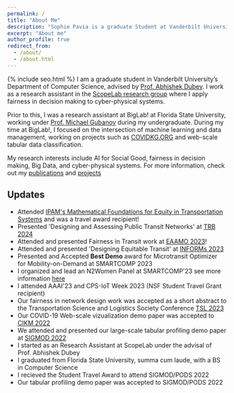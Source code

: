```yaml
---
permalink: /
title: "About Me"
description: "Sophie Pavia is a graduate Student at Vanderbilt University in computer science performing research in AI for Social Good, updates page, Abhishek Dubey, Ayan mukhopadhyay, Michael Gubanov, Florida State University, education, publications, conferences"
excerpt: "About me"
author_profile: true
redirect_from: 
  - /about/
  - /about.html
---
```

{% include seo.html %}
I am a graduate student in Vanderbilt University’s Department of Computer Science, advised by [Prof. Abhishek Dubey](https://engineering.vanderbilt.edu/bio/abhishek-dubey). I work as a research assistant in the [ScopeLab research group](https://scopelab.ai/) where I apply fairness in decision making to cyber-physical systems.

Prior to this, I was a research assistant at BigLab! at Florida State University, working under [Prof. Michael Gubanov](http://www.mgubanov.com/) during my undergraduate. During my time at BigLab!, I focused on the intersection of machine learning and data management, working on projects such as [COVIDKG.ORG](http://www.covidkg.org/) and web-scale tabular data classification. 

My research interests include AI for Social Good, fairness in decision making, Big Data, and cyber-physical systems. For more information, check out my [publications](https://sophiepavia.github.io/publications/) and [projects](https://sophiepavia.github.io/projects/)

Updates
-----
- Attended [IPAM's Mathematical Foundations for Equity in Transportation Systems](https://www.ipam.ucla.edu/programs/workshops/mathematical-foundations-for-equity-in-transportation-systems-january-22-26-2024/) and was a travel award recipient!
- Presented 'Designing and Assessing Public Transit Networks' at [TRB 2024](https://www.trb.org/AnnualMeeting/AnnualMeeting.aspx)
- Attended and presented Fairness in Transit work at [EAAMO 2023](https://conference2023.eaamo.org/)!
- Attended and presented 'Designing Equitable Transit' at [INFORMs 2023](https://meetings.informs.org/wordpress/phoenix2023/)
- Presented and Accepted **Best Demo** award for Microtransit Optimizer for Mobility-on-Demand at SMARTCOMP 2023
- I organized and lead an N2Women Panel at SMARTCOMP'23 see more information [here](https://smartcomp.isis.vanderbilt.edu/schedule.html#panels)
- I attended AAAI'23 and CPS-IoT Week 2023 (NSF Student Travel Grant recipient)
- Our fairness in network design work was accepted as a short abstract to the Transportation Science and Logistics Society Conference [TSL 2023](https://connect.informs.org/tsl/conferences/tsl-conference316309)
- Our COVID-19 Web-scale vizualization demo paper was accepted to [CIKM 2022](https://www.cikm2022.org/)
- We attended and presented our large-scale tabular profiling demo paper at [SIGMOD 2022](https://2022.sigmod.org/)
- I started as an Research Assistant at ScopeLab under the advisal of Prof. Abhishek Dubey
- I graduated from Florida State University, summa cum laude, with a BS in Computer Science
- I recieved the Student Travel Award to attend SIGMOD/PODS 2022 
- Our tabular profiling demo paper was accepted to SIGMOD/PODS 2022

<!-- This is the front page of a website that is powered by the [academicpages template](https://github.com/academicpages/academicpages.github.io) and hosted on GitHub pages. [GitHub pages](https://pages.github.com) is a free service in which websites are built and hosted from code and data stored in a GitHub repository, automatically updating when a new commit is made to the respository. This template was forked from the [Minimal Mistakes Jekyll Theme](https://mmistakes.github.io/minimal-mistakes/) created by Michael Rose, and then extended to support the kinds of content that academics have: publications, talks, teaching, a portfolio, blog posts, and a dynamically-generated CV. You can fork [this repository](https://github.com/academicpages/academicpages.github.io) right now, modify the configuration and markdown files, add your own PDFs and other content, and have your own site for free, with no ads! An older version of this template powers my own personal website at [stuartgeiger.com](http://stuartgeiger.com), which uses [this Github repository](https://github.com/staeiou/staeiou.github.io). -->

<!-- A data-driven personal website
======
Like many other Jekyll-based GitHub Pages templates, academicpages makes you separate the website's content from its form. The content & metadata of your website are in structured markdown files, while various other files constitute the theme, specifying how to transform that content & metadata into HTML pages. You keep these various markdown (.md), YAML (.yml), HTML, and CSS files in a public GitHub repository. Each time you commit and push an update to the repository, the [GitHub pages](https://pages.github.com/) service creates static HTML pages based on these files, which are hosted on GitHub's servers free of charge.

Many of the features of dynamic content management systems (like Wordpress) can be achieved in this fashion, using a fraction of the computational resources and with far less vulnerability to hacking and DDoSing. You can also modify the theme to your heart's content without touching the content of your site. If you get to a point where you've broken something in Jekyll/HTML/CSS beyond repair, your markdown files describing your talks, publications, etc. are safe. You can rollback the changes or even delete the repository and start over -- just be sure to save the markdown files! Finally, you can also write scripts that process the structured data on the site, such as [this one](https://github.com/academicpages/academicpages.github.io/blob/master/talkmap.ipynb) that analyzes metadata in pages about talks to display [a map of every location you've given a talk](https://academicpages.github.io/talkmap.html).

Getting started
======
1. Register a GitHub account if you don't have one and confirm your e-mail (required!)
1. Fork [this repository](https://github.com/academicpages/academicpages.github.io) by clicking the "fork" button in the top right. 
1. Go to the repository's settings (rightmost item in the tabs that start with "Code", should be below "Unwatch"). Rename the repository "[your GitHub username].github.io", which will also be your website's URL.
1. Set site-wide configuration and create content & metadata (see below -- also see [this set of diffs](http://archive.is/3TPas) showing what files were changed to set up [an example site](https://getorg-testacct.github.io) for a user with the username "getorg-testacct")
1. Upload any files (like PDFs, .zip files, etc.) to the files/ directory. They will appear at https://[your GitHub username].github.io/files/example.pdf.  
1. Check status by going to the repository settings, in the "GitHub pages" section

Site-wide configuration
------
The main configuration file for the site is in the base directory in [_config.yml](https://github.com/academicpages/academicpages.github.io/blob/master/_config.yml), which defines the content in the sidebars and other site-wide features. You will need to replace the default variables with ones about yourself and your site's github repository. The configuration file for the top menu is in [_data/navigation.yml](https://github.com/academicpages/academicpages.github.io/blob/master/_data/navigation.yml). For example, if you don't have a portfolio or blog posts, you can remove those items from that navigation.yml file to remove them from the header. 

Create content & metadata
------
For site content, there is one markdown file for each type of content, which are stored in directories like _publications, _talks, _posts, _teaching, or _pages. For example, each talk is a markdown file in the [_talks directory](https://github.com/academicpages/academicpages.github.io/tree/master/_talks). At the top of each markdown file is structured data in YAML about the talk, which the theme will parse to do lots of cool stuff. The same structured data about a talk is used to generate the list of talks on the [Talks page](https://academicpages.github.io/talks), each [individual page](https://academicpages.github.io/talks/2012-03-01-talk-1) for specific talks, the talks section for the [CV page](https://academicpages.github.io/cv), and the [map of places you've given a talk](https://academicpages.github.io/talkmap.html) (if you run this [python file](https://github.com/academicpages/academicpages.github.io/blob/master/talkmap.py) or [Jupyter notebook](https://github.com/academicpages/academicpages.github.io/blob/master/talkmap.ipynb), which creates the HTML for the map based on the contents of the _talks directory).

**Markdown generator**

I have also created [a set of Jupyter notebooks](https://github.com/academicpages/academicpages.github.io/tree/master/markdown_generator
) that converts a CSV containing structured data about talks or presentations into individual markdown files that will be properly formatted for the academicpages template. The sample CSVs in that directory are the ones I used to create my own personal website at stuartgeiger.com. My usual workflow is that I keep a spreadsheet of my publications and talks, then run the code in these notebooks to generate the markdown files, then commit and push them to the GitHub repository.

How to edit your site's GitHub repository
------
Many people use a git client to create files on their local computer and then push them to GitHub's servers. If you are not familiar with git, you can directly edit these configuration and markdown files directly in the github.com interface. Navigate to a file (like [this one](https://github.com/academicpages/academicpages.github.io/blob/master/_talks/2012-03-01-talk-1.md) and click the pencil icon in the top right of the content preview (to the right of the "Raw | Blame | History" buttons). You can delete a file by clicking the trashcan icon to the right of the pencil icon. You can also create new files or upload files by navigating to a directory and clicking the "Create new file" or "Upload files" buttons. 

Example: editing a markdown file for a talk
![Editing a markdown file for a talk](/images/editing-talk.png)

For more info
------
More info about configuring academicpages can be found in [the guide](https://academicpages.github.io/markdown/). The [guides for the Minimal Mistakes theme](https://mmistakes.github.io/minimal-mistakes/docs/configuration/) (which this theme was forked from) might also be helpful. -->
